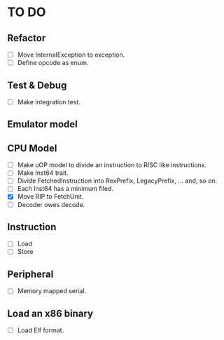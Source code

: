 # TO DO

## Refactor

- [ ] Move InternalException to exception.
- [ ] Define opcode as enum.

## Test & Debug

- [ ] Make integration test.

## Emulator model

## CPU Model

- [ ] Make uOP model to divide an instruction to RISC like instructions.
- [ ] Make Inst64 trait.
- [ ] Divide FetchedInstruction into RexPrefix, LegacyPrefix, ... and, so on.
- [ ] Each Inst64 has a minimum filed.
- [x] Move RIP to FetchUnit.
- [ ] Decoder owes decode.

## Instruction

- [ ] Load
- [ ] Store

## Peripheral

- [ ] Memory mapped serial.

## Load an x86 binary

- [ ] Load Elf format.
